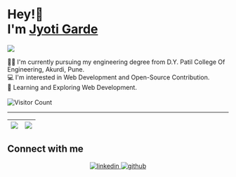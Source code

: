 # Hey!👋 <br/> I'm [Jyoti Garde](https://github.com/JyotiGarde-27)
<!-- <img src="https://raw.githubusercontent.com/MartinHeinz/MartinHeinz/master/wave.gif" width="30px">  -->
<img src="https://user-images.githubusercontent.com/67336818/155833138-a4ea52e6-2617-4c5c-a9ed-04d692aa4dd2.png">

👩‍🎓 I'm currently pursuing my engineering degree from D.Y. Patil College Of Engineering, Akurdi, Pune. <br />
💻 I'm interested in Web Development and Open-Source Contribution. <br />
🚀 Learning and Exploring Web Development. <br /> <br />
![Visitor Count](https://profile-counter.glitch.me/JyotiGarde-27/count.svg)

---

|<img src="https://github-readme-stats.vercel.app/api?username=JyotiGarde-27&show_icons=true&theme=tokyonight"/>|<img src="https://github-readme-streak-stats.herokuapp.com/?user=JyotiGarde-27&theme=tokyonight"/>|
|---|---|

 ## Connect with me  
<div align="center">
 <a href="https://www.linkedin.com/in/jyoti2714/" target="_blank">
<img src=https://img.shields.io/badge/linkedin-%231E77B5.svg?&style=for-the-badge&logo=linkedin&logoColor=white alt=linkedin style="margin-bottom: 5px;" />
</a>
<a href="https://github.com/JyotiGarde-27" target="_blank">
<img src=https://img.shields.io/badge/github-%2324292e.svg?&style=for-the-badge&logo=github&logoColor=white alt=github style="margin-bottom: 5px;" />
</a>

